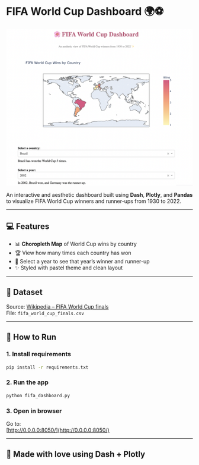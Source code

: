 # FIFA World Cup Dashboard 🌍⚽

![Dashboard Preview](fifascreenshot.png)

An interactive and aesthetic dashboard built using **Dash**, **Plotly**, and **Pandas** to visualize FIFA World Cup winners and runner-ups from 1930 to 2022.

---

## 💻 Features
- 📊 **Choropleth Map** of World Cup wins by country
- 🏆 View how many times each country has won
- 📅 Select a year to see that year’s winner and runner-up
- ✨ Styled with pastel theme and clean layout

---

## 📁 Dataset
Source: [Wikipedia – FIFA World Cup finals](https://en.wikipedia.org/wiki/List_of_FIFA_World_Cup_finals)  
File: `fifa_world_cup_finals.csv`

---

## 🚀 How to Run

### 1. Install requirements
```bash
pip install -r requirements.txt
```

### 2. Run the app
```bash
python fifa_dashboard.py
```

### 3. Open in browser
Go to:  
[http://0.0.0.0:8050/](http://0.0.0.0:8050/)

---

## 🌸 Made with love using Dash + Plotly
